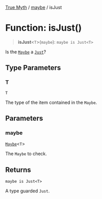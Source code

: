 [True Myth](../../index.md) / [maybe](../index.md) / isJust

# Function: isJust()

> **isJust**\<`T`\>(`maybe`): `maybe is Just<T>`

Is the [`Maybe`](../classes/Maybe.md) a [`Just`](../interfaces/Just.md)?

## Type Parameters

### T

`T`

The type of the item contained in the `Maybe`.

## Parameters

### maybe

[`Maybe`](../classes/Maybe.md)\<`T`\>

The `Maybe` to check.

## Returns

`maybe is Just<T>`

A type guarded `Just`.
